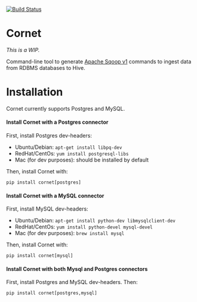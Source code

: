 [![Build Status](https://travis-ci.org/datadudes/cornet.svg?branch=master)](https://travis-ci.org/datadudes/cornet)

Cornet
=====

*This is a WIP.*

Command-line tool to generate [Apache Sqoop v1](http://sqoop.apache.org/)
commands to ingest data from RDBMS databases to Hive.


# Installation

Cornet currently supports Postgres and MySQL.

#### Install Cornet with a Postgres connector

First, install Postgres dev-headers:

- Ubuntu/Debian: `apt-get install libpq-dev`
- RedHat/CentOs: `yum install postgresql-libs`
- Mac (for dev purposes): should be installed by default

Then, install Cornet with:

```pip install cornet[postgres]```

#### Install Cornet with a MySQL connector

First, install MySQL dev-headers:

- Ubuntu/Debian: `apt-get install python-dev libmysqlclient-dev`
- RedHat/CentOs: `yum install python-devel mysql-devel`
- Mac (for dev purposes): `brew install mysql`

Then, install Cornet with:

```pip install cornet[mysql]```

#### Install Cornet with both Mysql and Postgres connectors

First, install Postgres and MySQL dev-headers. Then:

```pip install cornet[postgres,mysql]```



